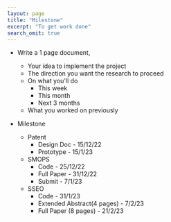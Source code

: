 ```yaml
---
layout: page
title: "Milestone"
excerpt: "To get work done"
search_omit: true
---
```


* Write a 1 page document, 
  * Your idea to implement the project
  * The direction you want the research to proceed
  * On what you'll do
    * This week
    * This month
    * Next 3 months
  * What you worked on previously



* Milestone
  * Patent
    * Design Doc - 15/12/22
    * Prototype - 15/1/23
  * SMOPS
    * Code - 25/12/22
    * Full Paper - 31/12/22
    * Submit - 7/1/23
  * SSEO
    * Code - 31/1/23
    * Extended Abstract(4 pages) - 7/2/23
    * Full Paper (8 pages) - 21/2/23
